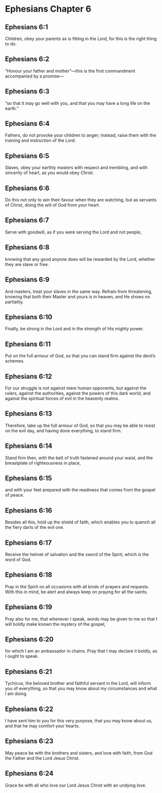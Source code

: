 # Ephesians Chapter 6

## Ephesians 6:1
Children, obey your parents as is fitting in the Lord, for this is the right thing to do.

## Ephesians 6:2
“Honour your father and mother”—this is the first commandment accompanied by a promise—

## Ephesians 6:3
“so that it may go well with you, and that you may have a long life on the earth.”

## Ephesians 6:4
Fathers, do not provoke your children to anger; instead, raise them with the training and instruction of the Lord.

## Ephesians 6:5
Slaves, obey your earthly masters with respect and trembling, and with sincerity of heart, as you would obey Christ.

## Ephesians 6:6
Do this not only to win their favour when they are watching, but as servants of Christ, doing the will of God from your heart.

## Ephesians 6:7
Serve with goodwill, as if you were serving the Lord and not people,

## Ephesians 6:8
knowing that any good anyone does will be rewarded by the Lord, whether they are slave or free.

## Ephesians 6:9
And masters, treat your slaves in the same way. Refrain from threatening, knowing that both their Master and yours is in heaven, and He shows no partiality.

## Ephesians 6:10
Finally, be strong in the Lord and in the strength of His mighty power.

## Ephesians 6:11
Put on the full armour of God, so that you can stand firm against the devil’s schemes.

## Ephesians 6:12
For our struggle is not against mere human opponents, but against the rulers, against the authorities, against the powers of this dark world, and against the spiritual forces of evil in the heavenly realms.

## Ephesians 6:13
Therefore, take up the full armour of God, so that you may be able to resist on the evil day, and having done everything, to stand firm.

## Ephesians 6:14
Stand firm then, with the belt of truth fastened around your waist, and the breastplate of righteousness in place,

## Ephesians 6:15
and with your feet prepared with the readiness that comes from the gospel of peace.

## Ephesians 6:16
Besides all this, hold up the shield of faith, which enables you to quench all the fiery darts of the evil one.

## Ephesians 6:17
Receive the helmet of salvation and the sword of the Spirit, which is the word of God.

## Ephesians 6:18
Pray in the Spirit on all occasions with all kinds of prayers and requests. With this in mind, be alert and always keep on praying for all the saints.

## Ephesians 6:19
Pray also for me, that whenever I speak, words may be given to me so that I will boldly make known the mystery of the gospel,

## Ephesians 6:20
for which I am an ambassador in chains. Pray that I may declare it boldly, as I ought to speak.

## Ephesians 6:21
Tychicus, the beloved brother and faithful servant in the Lord, will inform you of everything, so that you may know about my circumstances and what I am doing.

## Ephesians 6:22
I have sent him to you for this very purpose, that you may know about us, and that he may comfort your hearts.

## Ephesians 6:23
May peace be with the brothers and sisters, and love with faith, from God the Father and the Lord Jesus Christ.

## Ephesians 6:24
Grace be with all who love our Lord Jesus Christ with an undying love.
